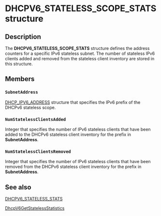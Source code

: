# DHCPV6_STATELESS_SCOPE_STATS structure

## Description

The **DHCPV6_STATELESS_SCOPE_STATS** structure defines the address counters for a specific IPv6 stateless subnet. The number of stateless IPv6 clients added and removed from the stateless client inventory are stored in this structure.

## Members

### `SubnetAddress`

[DHCP_IPV6_ADDRESS](https://learn.microsoft.com/windows/desktop/api/dhcpsapi/ns-dhcpsapi-dhcp_ipv6_address) structure that specifies the IPv6 prefix of the DHCPv6 stateless scope.

### `NumStatelessClientsAdded`

Integer that specifies the number of IPv6 stateless clients that have been added to the DHCPv6 stateless client inventory for the prefix in **SubnetAddress**.

### `NumStatelessClientsRemoved`

Integer that specifies the number of IPv6 stateless clients that have been removed from the DHCPv6 stateless client inventory for the prefix in **SubnetAddress**.

## See also

[DHCPV6_STATELESS_STATS](https://learn.microsoft.com/previous-versions/windows/desktop/api/dhcpsapi/ns-dhcpsapi-dhcpv6_stateless_stats)

[DhcpV6GetStatelessStatistics](https://learn.microsoft.com/previous-versions/windows/desktop/api/dhcpsapi/nf-dhcpsapi-dhcpv6getstatelessstatistics)